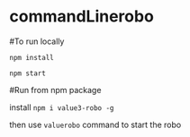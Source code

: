 # commandLinerobo


#To run locally 

`npm install`

`npm start`

#Run from npm package 

install `npm i value3-robo -g`

then use  `valuerobo` command to start the robo
